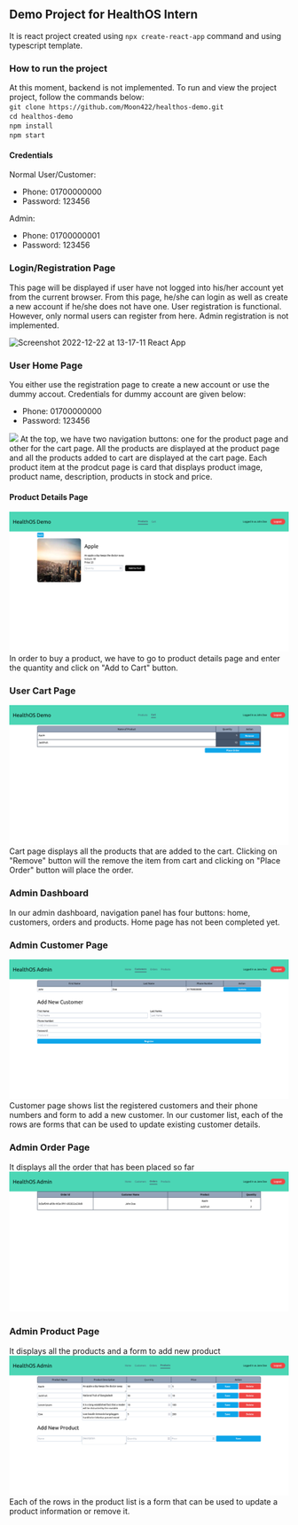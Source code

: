 <h2>Demo Project for HealthOS Intern</h2>
It is react project created using <code>npx create-react-app</code> command and using typescript template.

<h3>How to run the project</h3>
At this moment, backend is not implemented. To run and view the project project, follow the commands below: <br>
<code>git clone https://github.com/Moon422/healthos-demo.git</code><br>
<code>cd healthos-demo</code><br>
<code>npm install</code><br>
<code>npm start</code>
<h4>Credentials</h4>
Normal User/Customer:
<ul>
  <li>Phone: 01700000000</li>
  <li>Password: 123456</li>
</ul>
Admin:
<ul>
  <li>Phone: 01700000001</li>
  <li>Password: 123456</li>
</ul>

<h3>Login/Registration Page</h3>
This page will be displayed if user have not logged into his/her account yet from the current browser. From this page, he/she can login as well as create a new account if he/she does not have one. User registration is functional. However, only normal users can register from here. Admin registration is not implemented.

![Screenshot 2022-12-22 at 13-17-11 React App](https://user-images.githubusercontent.com/90880886/209190095-6cdddba8-98f9-4483-ab4b-0ae03f895c5f.png)

<h3>User Home Page</h3>
You either use the registration page to create a new account or use the dummy accout. Credentials for dummy account are given below:
<ul>
<li>Phone: 01700000000</li>
<li>Password: 123456</li>
</ul>
<img src="https://user-images.githubusercontent.com/90880886/209911892-0458385f-40e3-4ed5-9558-3f8e0d03b3e8.png" />
At the top, we have two navigation buttons: one for the product page and other for the cart page. All the products are displayed at the product page and all the products added to cart are displayed at the cart page. Each product item at the prodcut page is card that displays product image, product name, description, products in stock and price.

<h4>Product Details Page</h4>
<img src="https://github.com/Moon422/healthos-demo/blob/main/Screenshot%202022-12-29%20at%2013-23-32%20React%20App.png?raw=true" />
In order to buy a product, we have to go to product details page and enter the quantity and click on "Add to Cart" button.

<h3>User Cart Page</h3>
<img src="https://github.com/Moon422/healthos-demo/blob/main/Screenshot%202022-12-29%20at%2013-27-14%20React%20App.png?raw=true"/>
Cart page displays all the products that are added to the cart. Clicking on "Remove" button will the remove the item from cart and clicking on "Place Order" button will place the order.

<h3>Admin Dashboard</h3>
In our admin dashboard, navigation panel has four buttons: home, customers, orders and products. Home page has not been completed yet.

<h3>Admin Customer Page</h3>
<img src="https://github.com/Moon422/healthos-demo/blob/main/Screenshot%202022-12-29%20at%2013-32-00%20React%20App.png?raw=true" />
Customer page shows list the registered customers and their phone numbers and form to add a new customer. In our customer list, each of the rows are forms that can be used to update existing customer details.

<h3>Admin Order Page</h3>
It displays all the order that has been placed so far
<img src="https://github.com/Moon422/healthos-demo/blob/main/Screenshot%202022-12-29%20at%2013-37-27%20React%20App.png?raw=true" />

<h3>Admin Product Page</h3>
It displays all the products and a form to add new product
<img src="https://github.com/Moon422/healthos-demo/blob/main/Screenshot%202022-12-29%20at%2013-45-36%20React%20App.png?raw=true" />
Each of the rows in the product list is a form that can be used to update a product information or remove it.
